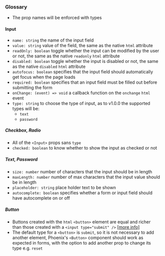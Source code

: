 ### Glossary
- The prop names will be enforced with types

#### Input
- `name: string` the name of the input field
- `value: string` value of the field, the same as the native `html` attribute
- `readOnly: boolean` toggle whether the input can be modified by the user or not, the same as the native `readonly` `html` attribute
- `disabled: boolean` toggle whether the input is disabled or not, the same as the native `disabled` `html` attribute
- `autofocus: boolean` specifies that the input field should automatically get focus when the page loads
- `required: boolean` specifies that an input field must be filled out before submitting the form 
- `onChange: (event) => void` a callback function on the `onchange` `html` event
- `type: string` to choose the type of input, as to v1.0.0 the supported types will be:
  - `text`
  - `password`

##### Checkbox, Radio
- All of the `<Input>` props sans `type`
- `checked: boolean` to know whether to show the input as checked or not

##### Text, Password
- `size: number` number of characters that the input should be in length
- `maxLength: number` number of max characters that the input value should be in length
- `placeholder: string` place holder text to be shown
- `autocomplete: boolean` specifies whether a form or input field should have autocomplete on or off

##### Button
- Buttons created with the `html` `<button>` element are equal and richer than those created with a `<input type="submit" />` [[more info]](https://stackoverflow.com/questions/7117639/input-type-submit-vs-button-tag-are-they-interchangeable)
- The default type for a `<button>` is `submit`, so it is not necessary to add another element, Phoenix's `<Button>` component should work as expected in forms, with the option to add another prop to change its type e.g. `reset`
